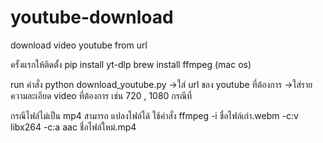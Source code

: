 # youtube-download
download video youtube from url

ครั้งแรกให้ติดตั้ง
  pip install yt-dlp
  brew install ffmpeg (mac os)
  

run คำสั่ง
python download_youtube.py
  ->ใส่ url ของ youtube ที่ต้องการ
  ->ใส่รายความละเอียด video ที่ต้องการ เช่น 720 , 1080
กรณีที่ 

กรณีไฟล์ไม่เป็น mp4 สามารถ แปลงไฟล์ได้
ใช้คำสั่ง
  ffmpeg -i ชื่อไฟล์เก่า.webm -c:v libx264 -c:a aac ชื่อไฟล์ใหม่.mp4
